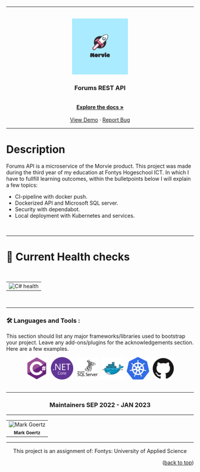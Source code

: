 
---

<a name="readme-top"></a>

<!-- PROJECT LOGO -->
<br />
<div align="center">
  <a>
    <img src="logo.png" alt="Logo" width="150" height="150">
  </a>

  <h3 align="center">Forums REST API</h3>

  <p align="center">
    <br />
    <a href=""><strong>Explore the docs »</strong></a>
    <br />
    <br />
    <a href="">View Demo</a>
    ·
    <a href="https://github.com/Morvie/Forums.API/issues">Report Bug</a>
    
  </p>
</div>

---

# Description

Forums API is a microservice of the Morvie product. This project was made during the third year of my education at Fontys Hogeschool ICT. In which I have to fullfill learning outcomes, within the bulletpoints below I will explain a few topics:

- CI-pipeline with docker push.
- Dockerized API and Microsoft SQL server.
- Security with dependabot.
- Local deployment with Kubernetes and services.

<br/>

---

# :syringe: Current Health checks

<br/>
<table align="center" class="no-border" >
  <tr>
    <td><img src="https://github.com/Morvie/Forums.API/actions/workflows/dotnet.yml/badge.svg" alt="C# health"/></td>
  </tr>
</table>
<br/>

---


### :hammer_and_wrench: Languages and Tools :

This section should list any major frameworks/libraries used to bootstrap your project. Leave any add-ons/plugins for the acknowledgements section. Here are a few examples.

<div align=center>
  <img src="https://raw.githubusercontent.com/devicons/devicon/1119b9f84c0290e0f0b38982099a2bd027a48bf1/icons/csharp/csharp-original.svg" title="Csharp" alt="Csharp" width="60" height="60"/>&nbsp;
  <img src="https://raw.githubusercontent.com/devicons/devicon/1119b9f84c0290e0f0b38982099a2bd027a48bf1/icons/dotnetcore/dotnetcore-original.svg" title="dotnet" alt="dotnet" width="60" height="60"/>&nbsp;
  <img src="https://raw.githubusercontent.com/devicons/devicon/1119b9f84c0290e0f0b38982099a2bd027a48bf1/icons/microsoftsqlserver/microsoftsqlserver-plain-wordmark.svg" title="MySQL"  alt="MySQL" width="60" height="60"/>&nbsp;
  <img src="https://raw.githubusercontent.com/devicons/devicon/1119b9f84c0290e0f0b38982099a2bd027a48bf1/icons/docker/docker-original.svg" title="Docker" alt="Docker" width="60" height="60"/>&nbsp;
  <img src="https://raw.githubusercontent.com/kubernetes/kubernetes/9884746f0fd338c393d23dbb2a87d118a34fe5e5/logo/logo.svg" title="Docker" alt="Docker" width="60" height="60"/>&nbsp;
  <img src="https://raw.githubusercontent.com/devicons/devicon/1119b9f84c0290e0f0b38982099a2bd027a48bf1/icons/github/github-original.svg" title="Git" **alt="Git" width="60" height="60"/>
</div>
<br/>

---

<div align=center>

### Maintainers SEP 2022 - JAN 2023
</div>

---

<table align=center>
  <tbody>
    <tr>
     <td align="center"><a><img src="https://avatars.githubusercontent.com/u/58692211?v=4" width="100px;" alt="Mark Goertz"/><br /><sub><b>Mark Goertz</b></a></td>
  </tbody>
</table>

---

<div align=center>
This project is an assignment of:
Fontys: University of Applied Science
</div>

<p align="right">(<a href="#readme-top">back to top</a>)</p>

